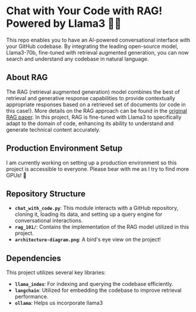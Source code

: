 # Chat with Your Code with RAG! Powered by Llama3 🦙🚀

This repo enables you to have an AI-powered conversational interface with your GitHub codebase. By integrating the leading open-source model, Llama3-70b, fine-tuned with retrieval augmented generation, you can now search and understand any codebase in natural language.

## About RAG

The RAG (retrieval augmented generation) model combines the best of retrieval and generative response capabilities to provide contextually appropriate responses based on a retrieved set of documents (or code in this case!). More details on the RAG approach can be found in the [original RAG paper](https://arxiv.org/abs/2005.11401). In this project, RAG is fine-tuned with Llama3 to specifically adapt to the domain of code, enhancing its ability to understand and generate technical content accurately.

## Production Environment Setup

I am currently working on setting up a production environment so this project is accessible to everyone. Please bear with me as I try to find more GPUs! 🫡

## Repository Structure
- **`chat_with_code.py`**: This module interacts with a GitHub repository, cloning it, loading its data, and setting up a query engine for conversational interactions.
- **`rag_101/`**: Contains the implementation of the RAG model utilized in this project.
- **`architecture-diagram.png`**: A bird's eye view on the project!


## Dependencies

This project utilizes several key libraries:

- **`llama_index`**: For indexing and querying the codebase efficiently.
- **`langchain`**: Utilized for embedding the codebase to improve retrieval performance.
- **`ollama`**: Helps us incorporate llama3

